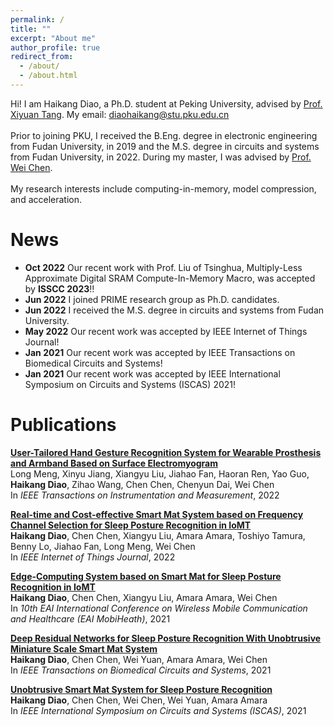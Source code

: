 ```yaml
---
permalink: /
title: ""
excerpt: "About me"
author_profile: true
redirect_from: 
  - /about/
  - /about.html
---
```


Hi! I am Haikang Diao, a Ph.D. student at Peking University, advised by [Prof. Xiyuan Tang](https://www.ime.pku.edu.cn/szll/rygc/t/1353236.htm). My email: diaohaikang@stu.pku.edu.cn <br><br>
Prior to joining PKU, I received the B.Eng. degree in electronic engineering from Fudan University, in 2019 and the M.S. degree in circuits and systems from Fudan University, in 2022. During my master, I was advised by [Prof. Wei Chen](http://www.it.fudan.edu.cn/Data/View/1005/). <br><br>
My research interests include computing-in-memory, model compression, and acceleration.<br>


News
======
- **Oct 2022** Our recent work with Prof. Liu of Tsinghua, Multiply-Less Approximate Digital SRAM Compute-In-Memory Macro, was accepted by **ISSCC 2023**!!
- **Jun 2022** I joined PRIME research group as Ph.D. candidates.
- **Jun 2022** I received the M.S. degree in circuits and systems from Fudan University.
- **May 2022** Our recent work was accepted by IEEE Internet of Things Journal!
- **Jan 2021** Our recent work was accepted by IEEE Transactions on Biomedical Circuits and Systems!
- **Jan 2021** Our recent work was accepted by IEEE International Symposium on Circuits and Systems (ISCAS) 2021!

Publications
======
[**User-Tailored Hand Gesture Recognition System for Wearable Prosthesis and Armband Based on Surface Electromyogram**](https://ieeexplore.ieee.org/document/9931729) <br>
Long Meng, Xinyu Jiang, Xiangyu Liu, Jiahao Fan, Haoran Ren, Yao Guo, **Haikang Diao**, Zihao Wang, Chen Chen, Chenyun Dai, Wei Chen<br>
In *IEEE Transactions on Instrumentation and Measurement*, 2022 <br>

[**Real-time and Cost-effective Smart Mat System based on Frequency Channel Selection for Sleep Posture Recognition in IoMT**](https://ieeexplore.ieee.org/document/9792252/) <br>
**Haikang Diao**, Chen Chen, Xiangyu Liu, Amara Amara, Toshiyo Tamura, Benny Lo, Jiahao Fan, Long Meng, Wei Chen <br>
In *IEEE Internet of Things Journal*, 2022 <br>

[**Edge-Computing System based on Smart Mat for Sleep Posture Recognition in IoMT**](https://link.springer.com/chapter/10.1007/978-3-031-06368-8_6) <br>
**Haikang Diao**, Chen Chen, Xiangyu Liu, Amara Amara, Wei Chen <br>
In *10th EAI International Conference on Wireless Mobile Communication and Healthcare (EAI MobiHeath)*, 2021 <br>

[**Deep Residual Networks for Sleep Posture Recognition With Unobtrusive Miniature Scale Smart Mat System**](https://ieeexplore.ieee.org/document/9333679/) <br>
**Haikang Diao**, Chen Chen, Wei Yuan, Amara Amara, Wei Chen <br>
In *IEEE Transactions on Biomedical Circuits and Systems*, 2021 <br>

[**Unobtrusive Smart Mat System for Sleep Posture Recognition**](https://ieeexplore.ieee.org/document/9401649/) <br>
**Haikang Diao**, Chen Chen, Wei Chen, Wei Yuan, Amara Amara <br>
In *IEEE International Symposium on Circuits and Systems (ISCAS)*, 2021 <br>